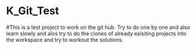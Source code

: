 # K_Git_Test

#This is a test project to work on the git hub. Try to do one by one and also learn slowly and alos try to do the clones of already exisiting projects into the workspace and try to workout the solutions.
